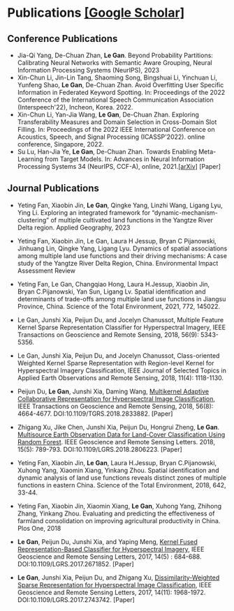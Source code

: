 # Publications [[Google Scholar]](https://scholar.google.com/citations?user=cCD5SDoAAAAJ)

## Conference Publications

- Jia-Qi Yang, De-Chuan Zhan, **Le Gan**. Beyond Probability Partitions: Calibrating Neural Networks with Semantic Aware Grouping, Neural Information Processing Systems (NeurIPS), 2023
- Xin-Chun Li, Jin-Lin Tang, Shaoming Song, Bingshuai Li, Yinchuan Li, Yunfeng Shao, **Le Gan**, De-Chuan Zhan. Avoid Overfitting User Specific Information in Federated Keyword Spotting. In: Proceedings of the 2022 Conference of the International Speech Communication Association (Interspeech'22), Incheon, Korea. 2022.
- Xin-Chun Li, Yan-Jia Wang, **Le Gan**, De-Chuan Zhan. Exploring Transferability Measures and Domain Selection in Cross-Domain Slot Filling. In: Proceedings of the 2022 IEEE International Conference on Acoustics, Speech, and Signal Processing (ICASSP'2022). online conference, Singapore, 2022.
- Su Lu, Han-Jia Ye, **Le Gan**, De-Chuan Zhan. Towards Enabling Meta-Learning from Target Models. In: Advances in Neural Information Processing Systems 34 (NeurIPS, CCF-A), online, 2021.[[arXiv]](https://arxiv.org/abs/2104.03736) [Paper]

## Journal Publications

- Yeting Fan, Xiaobin Jin, **Le Gan**, Qingke Yang, Linzhi Wang, Ligang Lyu, Ying Li. Exploring an integrated framework for “dynamic-mechanism-clustering” of multiple cultivated land functions in the Yangtze River Delta region. Applied Geography, 2023
- Yeting Fan, Xiaobin Jin, Le Gan, Laura H Jessup, Bryan C Pijanowski, Jinhuang Lin, Qingke Yang, Ligang Lyu. Dynamics of spatial associations among multiple land use functions and their driving mechanisms: A case study of the Yangtze River Delta Region, China. Environmental Impact Assessment Review
- Yeting Fan, Le Gan, Changqiao Hong, Laura H.Jessup, Xiaobin Jin, Bryan C.Pijanowski, Yan Sun, Ligang Lv. Spatial identification and determinants of trade-offs among multiple land use functions in Jiangsu Province, China. Science of the Total Environment, 2021, 772, 145022.
- Le Gan, Junshi Xia, Peijun Du, and Jocelyn Chanussot, Multiple Feature Kernel Sparse Representation Classifier for Hyperspectral Imagery, IEEE Transactions on Geoscience and Remote Sensing, 2018, 56(9): 5343-5356.
- Le Gan, Junshi Xia, Peijun Du, and Jocelyn Chanussot, Class-oriented Weighted Kernel Sparse Representation with Region-level Kernel for Hyperspectral Imagery Classification, IEEE Journal of Selected Topics in Applied Earth Observations and Remote Sensing, 2018, 11(4): 1118-1130.

- Peijun Du, **Le Gan**, Junshi Xia, Daming Wang, [Multikernel Adaptive Collaborative Representation for Hyperspectral Image Classification](https://ieeexplore.ieee.org/document/8372967), IEEE Transactions on Geoscience and Remote Sensing, 2018, 56(8): 4664-4677. DOI:10.1109/TGRS.2018.2833882. [Paper]
  
- Zhigang Xu, Jike Chen, Junshi Xia, Peijun Du, Hongrui Zheng, **Le Gan**. [Multisource Earth Observation Data for Land-Cover Classification Using Random Forest](https://ieeexplore.ieee.org/document/8307087). IEEE Geoscience and Remote Sensing Letters. 2018, 15(5): 789-793. DOI:10.1109/LGRS.2018.2806223. [Paper]
  
- Yeting Fan, Xiaobin Jin, **Le Gan**, Laura H.Jessup, Bryan C.Pijanowski, Xuhong Yang, Xiaomin Xiang, Yinkang Zhou. Spatial identification and dynamic analysis of land use functions reveals distinct zones of multiple functions in eastern China. Science of the Total Environment, 2018, 642, 33-44.

- Yeting Fan, Xiaobin Jin, Xiaomin Xiang, **Le Gan**, Xuhong Yang, Zhihong Zhang, Yinkang Zhou. Evaluating and predicting the effectiveness of farmland consolidation on improving agricultural productivity in China. Plos One, 2018

- **Le Gan**, Peijun Du, Junshi Xia, and Yaping Meng, [Kernel Fused Representation-Based Classifier for Hyperspectral Imagery](https://ieeexplore.ieee.org/document/7878546), IEEE Geoscience and Remote Sensing Letters, 2017, 14(5) : 684-688. DOI:10.1109/LGRS.2017.2671852. [Paper] <strong><span class='show_paper_citations' data='cCD5SDoAAAAJ:u5HHmVD_uO8C'></span></strong> 

- **Le Gan**, Junshi Xia, Peijun Du, and Zhigang Xu, [Dissimilarity-Weighted Sparse Representation for Hyperspectral Image Classification](https://ieeexplore.ieee.org/document/8038240), IEEE Geoscience and Remote Sensing Letters, 2017, 14(11): 1968-1972. DOI:10.1109/LGRS.2017.2743742. [Paper]  